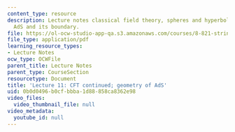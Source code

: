 ```yaml
---
content_type: resource
description: Lecture notes classical field theory, spheres and hyperboloids, and Lorentzian
  AdS and its boundary.
file: https://ol-ocw-studio-app-qa.s3.amazonaws.com/courses/8-821-string-theory-fall-2008/0b0d0496b0cfbbba1d88858ca8362e98_lecture11.pdf
file_type: application/pdf
learning_resource_types:
- Lecture Notes
ocw_type: OCWFile
parent_title: Lecture Notes
parent_type: CourseSection
resourcetype: Document
title: 'Lecture 11: CFT continued; geometry of AdS'
uid: 0b0d0496-b0cf-bbba-1d88-858ca8362e98
video_files:
  video_thumbnail_file: null
video_metadata:
  youtube_id: null
---
```

